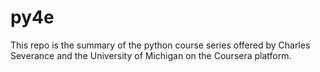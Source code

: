 # py4e
This repo is the summary of the python course series offered by Charles Severance and the University of Michigan on the Coursera platform.
